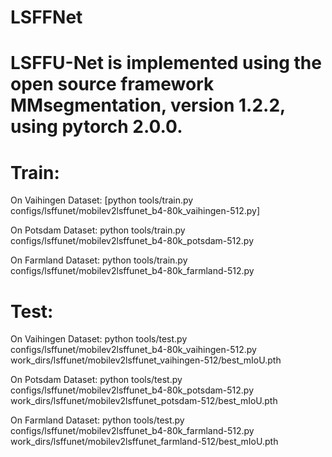 # LSFFNet
# LSFFU-Net is implemented using the open source framework MMsegmentation, version 1.2.2, using pytorch 2.0.0.
# Train:
On Vaihingen Dataset: 
[python tools/train.py configs/lsffunet/mobilev2lsffunet_b4-80k_vaihingen-512.py]
          
On Potsdam Dataset: 
python tools/train.py configs/lsffunet/mobilev2lsffunet_b4-80k_potsdam-512.py 

On Farmland Dataset: 
python tools/train.py configs/lsffunet/mobilev2lsffunet_b4-80k_farmland-512.py 

# Test:
On Vaihingen Dataset: 
python tools/test.py configs/lsffunet/mobilev2lsffunet_b4-80k_vaihingen-512.py work_dirs/lsffunet/mobilev2lsffunet_vaihingen-512/best_mIoU.pth 

On Potsdam Dataset: 
python tools/test.py configs/lsffunet/mobilev2lsffunet_b4-80k_potsdam-512.py work_dirs/lsffunet/mobilev2lsffunet_potsdam-512/best_mIoU.pth 

On Farmland Dataset: 
python tools/test.py configs/lsffunet/mobilev2lsffunet_b4-80k_farmland-512.py work_dirs/lsffunet/mobilev2lsffunet_farmland-512/best_mIoU.pth 
